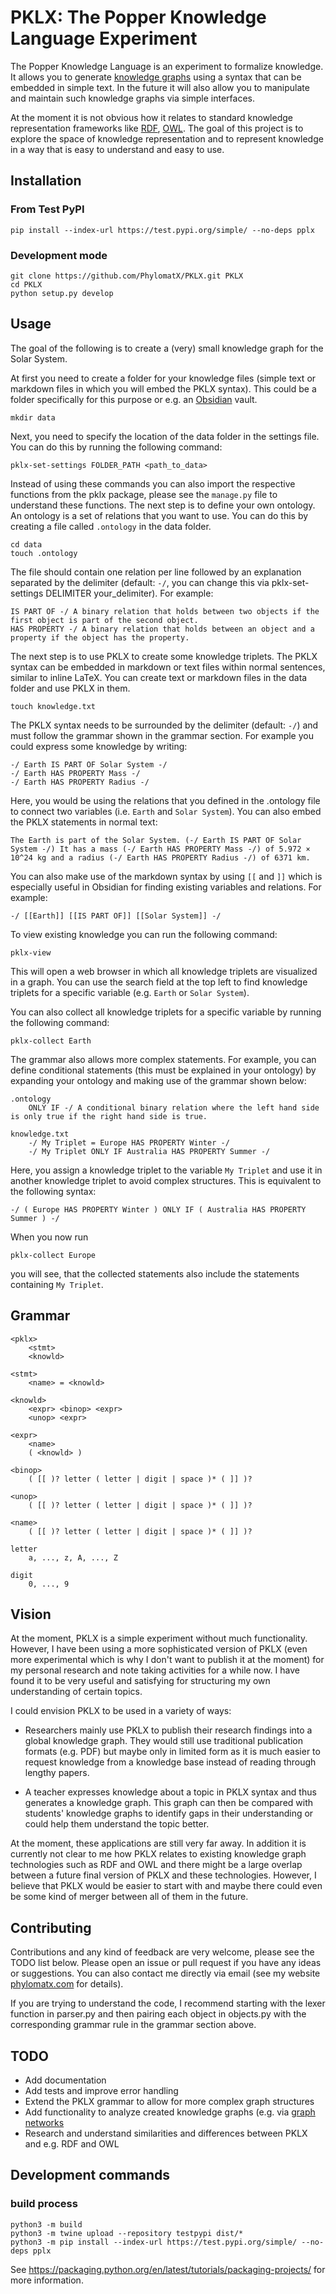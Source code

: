 # PKLX: The Popper Knowledge Language Experiment

The Popper Knowledge Language is an experiment to formalize knowledge. It allows you to generate [knowledge graphs](https://en.wikipedia.org/wiki/Knowledge_graph) using a syntax that can be embedded in simple text. In the future it will also allow you to manipulate and maintain such knowledge graphs via simple interfaces.

At the moment it is not obvious how it relates to standard knowledge representation frameworks like [RDF](https://en.wikipedia.org/wiki/Resource_Description_Framework), [OWL](https://en.wikipedia.org/wiki/Web_Ontology_Language). The goal of this project is to explore the space of knowledge representation and to represent knowledge in a way that is easy to understand and easy to use.

## Installation

### From Test PyPI

    pip install --index-url https://test.pypi.org/simple/ --no-deps pplx

### Development mode

    git clone https://github.com/PhylomatX/PKLX.git PKLX
    cd PKLX
    python setup.py develop

## Usage

The goal of the following is to create a (very) small knowledge graph for the Solar System.

At first you need to create a folder for your knowledge files (simple text or markdown files in which you will embed the PKLX syntax). This could be a folder specifically for this purpose or e.g. an [Obsidian](https://obsidian.md/) vault.

    mkdir data

Next, you need to specify the location of the data folder in the settings file. You can do this by running the following command:

    pklx-set-settings FOLDER_PATH <path_to_data>

Instead of using these commands you can also import the respective functions from the pklx package, please see the `manage.py` file to understand these functions. The next step is to define your own ontology. An ontology is a set of relations that you want to use. You can do this by creating a file called `.ontology` in the data folder. 

    cd data
    touch .ontology

The file should contain one relation per line followed by an explanation separated by the delimiter (default: `-/`, you can change this via pklx-set-settings DELIMITER your_delimiter). For example:

    IS PART OF -/ A binary relation that holds between two objects if the first object is part of the second object.
    HAS PROPERTY -/ A binary relation that holds between an object and a property if the object has the property.

The next step is to use PKLX to create some knowledge triplets. The PKLX syntax can be embedded in markdown or text files within normal sentences, similar to inline LaTeX. You can create text or markdown files in the data folder and use PKLX in them. 

    touch knowledge.txt

The PKLX syntax needs to be surrounded by the delimiter (default: `-/`) and must follow the grammar shown in the grammar section. For example you could express some knowledge by writing:

    -/ Earth IS PART OF Solar System -/
    -/ Earth HAS PROPERTY Mass -/
    -/ Earth HAS PROPERTY Radius -/

Here, you would be using the relations that you defined in the .ontology file to connect two variables (i.e. `Earth` and `Solar System`). You can also embed the PKLX statements in normal text:

    The Earth is part of the Solar System. (-/ Earth IS PART OF Solar System -/) It has a mass (-/ Earth HAS PROPERTY Mass -/) of 5.972 × 10^24 kg and a radius (-/ Earth HAS PROPERTY Radius -/) of 6371 km.

You can also make use of the markdown syntax by using `[[` and `]]` which is especially useful in Obsidian for finding existing variables and relations. For example:

    -/ [[Earth]] [[IS PART OF]] [[Solar System]] -/

To view existing knowledge you can run the following command:

    pklx-view

This will open a web browser in which all knowledge triplets are visualized in a graph. You can use the search field at the top left to find knowledge triplets for a specific variable (e.g. `Earth` or `Solar System`).

You can also collect all knowledge triplets for a specific variable by running the following command:

    pklx-collect Earth

The grammar also allows more complex statements. For example, you can define conditional statements (this must be explained in your ontology) by expanding your ontology and making use of the grammar shown below:

    .ontology
        ONLY IF -/ A conditional binary relation where the left hand side is only true if the right hand side is true.

    knowledge.txt
        -/ My Triplet = Europe HAS PROPERTY Winter -/
        -/ My Triplet ONLY IF Australia HAS PROPERTY Summer -/ 

Here, you assign a knowledge triplet to the variable `My Triplet` and use it in another knowledge triplet to avoid complex structures. This is equivalent to the following syntax:

    -/ ( Europe HAS PROPERTY Winter ) ONLY IF ( Australia HAS PROPERTY Summer ) -/

When you now run

    pklx-collect Europe

you will see, that the collected statements also include the statements containing `My Triplet`.

## Grammar

    <pklx>
        <stmt>
        <knowld>

    <stmt>
        <name> = <knowld>

    <knowld>
        <expr> <binop> <expr>
        <unop> <expr>

    <expr>
        <name>
        ( <knowld> )
        
    <binop>
        ( [[ )? letter ( letter | digit | space )* ( ]] )?

    <unop>
        ( [[ )? letter ( letter | digit | space )* ( ]] )?

    <name>
        ( [[ )? letter ( letter | digit | space )* ( ]] )?

    letter
        a, ..., z, A, ..., Z

    digit
        0, ..., 9

## Vision

At the moment, PKLX is a simple experiment without much functionality. However, I have been using a more sophisticated version of PKLX (even more experimental which is why I don't want to publish it at the moment) for my personal research and note taking activities for a while now. I have found it to be very useful and satisfying for structuring my own understanding of certain topics.

I could envision PKLX to be used in a variety of ways:

-   Researchers mainly use PKLX to publish their research findings into a global knowledge graph. They would still use traditional publication formats (e.g. PDF) but maybe only in limited form as it is much easier to request knowledge from a knowledge base instead of reading through lengthy papers.

-   A teacher expresses knowledge about a topic in PKLX syntax and thus generates a knowledge graph. This graph can then be compared with students' knowledge graphs to identify gaps in their understanding or could help them understand the topic better.

At the moment, these applications are still very far away. In addition it is currently not clear to me how PKLX relates to existing knowledge graph technologies such as RDF and OWL and there might be a large overlap between a future final version of PKLX and these technologies. However, I believe that PKLX would be easier to start with and maybe there could even be some kind of merger between all of them in the future. 

## Contributing

Contributions and any kind of feedback are very welcome, please see the TODO list below. Please open an issue or pull request if you have any ideas or suggestions. You can also contact me directly via email (see my website [phylomatx.com](https://phylomatx.com) for details).

If you are trying to understand the code, I recommend starting with the lexer function in parser.py and then pairing each object in objects.py with the corresponding grammar rule in the grammar section above.

## TODO
-   Add documentation
-   Add tests and improve error handling
-   Extend the PKLX grammar to allow for more complex graph structures
-   Add functionality to analyze created knowledge graphs (e.g. via [graph networks](https://distill.pub/2021/gnn-intro/])
-   Research and understand similarities and differences between PKLX and e.g. RDF and OWL

## Development commands

### build process

    python3 -m build
    python3 -m twine upload --repository testpypi dist/*
    python3 -m pip install --index-url https://test.pypi.org/simple/ --no-deps pplx

See https://packaging.python.org/en/latest/tutorials/packaging-projects/ for more information.
